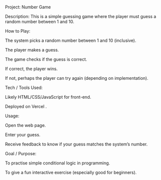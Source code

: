 Project: Number Game

Description:
This is a simple guessing game where the player must guess a random number between 1 and 10.

How to Play:

The system picks a random number between 1 and 10 (inclusive).

The player makes a guess.

The game checks if the guess is correct.

If correct, the player wins.

If not, perhaps the player can try again (depending on implementation).

Tech / Tools Used:

Likely HTML/CSS/JavaScript for front-end.

Deployed on Vercel
.

Usage:

Open the web page.

Enter your guess.

Receive feedback to know if your guess matches the system’s number.

Goal / Purpose:

To practise simple conditional logic in programming.

To give a fun interactive exercise (especially good for beginners).
